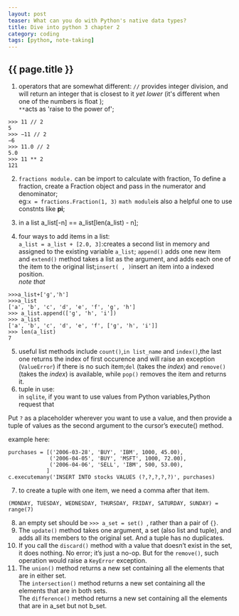 ```yaml
---
layout: post
teaser: What can you do with Python's native data types?
title: Dive into python 3 chapter 2
category: coding
tags: [python, note-taking]
---
```


## {{ page.title }}

1. operators that are somewhat different: `//` provides integer division, and will return an integer that is closest to it _yet lower_ (it's different when one of the numbers is float );   
`**`acts as 'raise to the power of';
```examples
>>> 11 // 2   
5    
>>> −11 // 2   
−6   
>>> 11.0 // 2   
5.0    
>>> 11 ** 2   
121
```
2. `fractions module.` can be import to calculate with fraction, To define a fraction, create a Fraction object and pass in the numerator and denominator;   
  eg:`x = fractions.Fraction(1, 3)`
  `math module`is also a helpful one to use constnts like **pi**;

3. in a list a_list[-n] == a_list[len(a_list) - n];  
4. four ways to add items in a list:  
`a_list = a_list + [2.0, 3]`:creates a second list in memory and assigned to the existing variable `a_list`; `append()` adds one new item and `extend()` method takes a list as the argument, and adds each one of the item to the original list;`insert( , )`insert an item into a indexed position.      
_note that_
```
>>>a_list+['g','h']
>>>a_list
['a', 'b', 'c', 'd', 'e', 'f', 'g', 'h']   
>>> a_list.append(['g', 'h', 'i'])    
>>> a_list    
['a', 'b', 'c', 'd', 'e', 'f', ['g', 'h', 'i']]
>>> len(a_list)
7
```
5. useful list methods include `count()`,`in list_name` and `index()`,the last one returns the index of first occurence and will raise an exception (`ValueError`) if there is no such item;`del` (takes the _index_) and `remove()` (takes the _index_) is available, while `pop()` removes the item and returns it.
6. tuple in use:  
in `sqlite`, if you want to use values from Python variables,Python request that
>
 Put `?` as a placeholder wherever you want to use a value, and then provide a tuple of values as the second argument to the cursor’s execute() method.

 example here:
 ```
 purchases = [('2006-03-28', 'BUY', 'IBM', 1000, 45.00),
              ('2006-04-05', 'BUY', 'MSFT', 1000, 72.00),
              ('2006-04-06', 'SELL', 'IBM', 500, 53.00),
             ]       
c.executemany('INSERT INTO stocks VALUES (?,?,?,?,?)', purchases)
```
7. to create a tuple with one item, we need a comma after that item.    
```asign name to a number range of values:   
(MONDAY, TUESDAY, WEDNESDAY, THURSDAY, FRIDAY, SATURDAY, SUNDAY) = range(7)  
```
8. an empty set should be `>>> a_set = set() `, rather than a pair of `{}`.
9. The `update()` method takes one argument, a set (also list and tuple), and adds all its members to the original set. And a tuple has no duplicates.  
10. If you call the `discard()` method with a value that doesn’t exist in the set, it does nothing. No error; it’s
just a no-op. But for the `remove()`, such operation would raise a `KeyError` exception.
11. The `union()` method returns a new set containing all the elements that are in either set.    
 The `intersection()` method returns a new set containing all the elements that are in both sets.   
 The `difference()` method returns a new set containing all the elements that are in a_set but not b_set.
